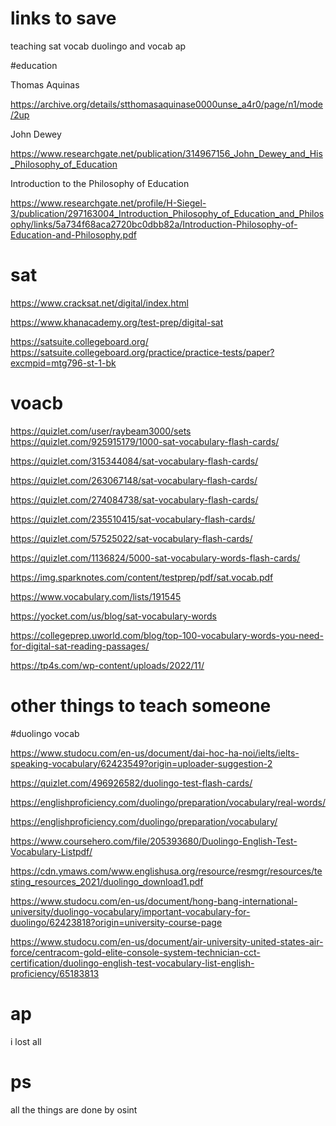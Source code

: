 # links to save
teaching
sat
vocab
duolingo and vocab
ap

#education

Thomas Aquinas

https://archive.org/details/stthomasaquinase0000unse_a4r0/page/n1/mode/2up

John Dewey

https://www.researchgate.net/publication/314967156_John_Dewey_and_His_Philosophy_of_Education

Introduction to the Philosophy of Education

https://www.researchgate.net/profile/H-Siegel-3/publication/297163004_Introduction_Philosophy_of_Education_and_Philosophy/links/5a734f68aca2720bc0dbb82a/Introduction-Philosophy-of-Education-and-Philosophy.pdf

# sat

https://www.cracksat.net/digital/index.html



https://www.khanacademy.org/test-prep/digital-sat



https://satsuite.collegeboard.org/
https://satsuite.collegeboard.org/practice/practice-tests/paper?excmpid=mtg796-st-1-bk


# voacb

https://quizlet.com/user/raybeam3000/sets
https://quizlet.com/925915179/1000-sat-vocabulary-flash-cards/

https://quizlet.com/315344084/sat-vocabulary-flash-cards/

https://quizlet.com/263067148/sat-vocabulary-flash-cards/

https://quizlet.com/274084738/sat-vocabulary-flash-cards/

https://quizlet.com/235510415/sat-vocabulary-flash-cards/

https://quizlet.com/57525022/sat-vocabulary-flash-cards/

https://quizlet.com/1136824/5000-sat-vocabulary-words-flash-cards/

https://img.sparknotes.com/content/testprep/pdf/sat.vocab.pdf

https://www.vocabulary.com/lists/191545

https://yocket.com/us/blog/sat-vocabulary-words

https://collegeprep.uworld.com/blog/top-100-vocabulary-words-you-need-for-digital-sat-reading-passages/

https://tp4s.com/wp-content/uploads/2022/11/


# other things to teach someone


#duolingo vocab

https://www.studocu.com/en-us/document/dai-hoc-ha-noi/ielts/ielts-speaking-vocabulary/62423549?origin=uploader-suggestion-2

https://quizlet.com/496926582/duolingo-test-flash-cards/

https://englishproficiency.com/duolingo/preparation/vocabulary/real-words/

https://englishproficiency.com/duolingo/preparation/vocabulary/

https://www.coursehero.com/file/205393680/Duolingo-English-Test-Vocabulary-Listpdf/

https://cdn.ymaws.com/www.englishusa.org/resource/resmgr/resources/testing_resources_2021/duolingo_download1.pdf

https://www.studocu.com/en-us/document/hong-bang-international-university/duolingo-vocabulary/important-vocabulary-for-duolingo/62423818?origin=university-course-page

https://www.studocu.com/en-us/document/air-university-united-states-air-force/centracom-gold-elite-console-system-technician-cct-certification/duolingo-english-test-vocabulary-list-english-proficiency/65183813

# ap

i lost all 


# ps

all the things are done by osint
